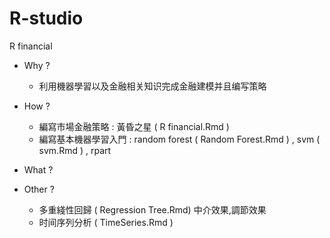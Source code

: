 # R-studio
R financial 

- Why ?
   - 利用機器學習以及金融相关知识完成金融建模并且编写策略 
- How ?
  - 編寫市場金融策略 :  黃昏之星 ( R financial.Rmd )
  - 編寫基本機器學習入門 : random forest ( Random Forest.Rmd ) , svm ( svm.Rmd ) , rpart
- What ?

- Other ?
   - 多重綫性回歸 ( Regression Tree.Rmd) 中介效果,調節效果
   - 时间序列分析 ( TimeSeries.Rmd )
